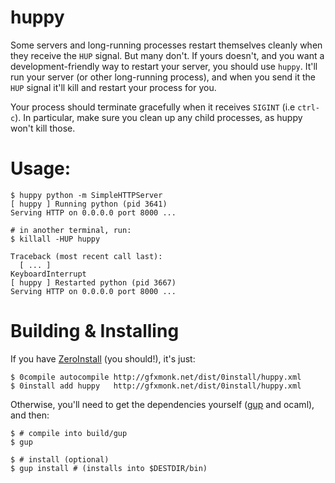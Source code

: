 # huppy

Some servers and long-running processes restart themselves cleanly when they receive the `HUP` signal. But many don't. If yours doesn't, and you want a development-friendly way to restart your server, you should use `huppy`. It'll run your server (or other long-running process), and when you send it the `HUP` signal it'll kill and restart your process for you.

Your process should terminate gracefully when it receives `SIGINT` (i.e `ctrl-c`). In particular, make sure you clean up any child processes, as huppy won't kill those.

# Usage:

	$ huppy python -m SimpleHTTPServer
	[ huppy ] Running python (pid 3641)
	Serving HTTP on 0.0.0.0 port 8000 ...
	
	# in another terminal, run:
	$ killall -HUP huppy
	
	Traceback (most recent call last):
	  [ ... ]
	KeyboardInterrupt
	[ huppy ] Restarted python (pid 3667)
	Serving HTTP on 0.0.0.0 port 8000 ...

# Building & Installing

If you have [ZeroInstall](http://0install.net) (you should!), it's just:

	$ 0compile autocompile http://gfxmonk.net/dist/0install/huppy.xml
	$ 0install add huppy   http://gfxmonk.net/dist/0install/huppy.xml

Otherwise, you'll need to get the dependencies yourself
([gup](https://github.com/gfxmonk/gup/) and ocaml), and then:

	$ # compile into build/gup
	$ gup
	
	$ # install (optional)
	$ gup install # (installs into $DESTDIR/bin)
